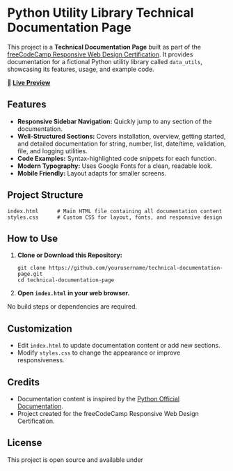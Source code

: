 # Python Utility Library Technical Documentation Page

This project is a **Technical Documentation Page** built as part of the [freeCodeCamp Responsive Web Design Certification](https://www.freecodecamp.org/learn/). It provides documentation for a fictional Python utility library called `data_utils`, showcasing its features, usage, and example code.

**🔗 [Live Preview](https://alrayyan2157.github.io/technical-documentation-project/)**

## Features

- **Responsive Sidebar Navigation:** Quickly jump to any section of the documentation.
- **Well-Structured Sections:** Covers installation, overview, getting started, and detailed documentation for string, number, list, date/time, validation, file, and logging utilities.
- **Code Examples:** Syntax-highlighted code snippets for each function.
- **Modern Typography:** Uses Google Fonts for a clean, readable look.
- **Mobile Friendly:** Layout adapts for smaller screens.

## Project Structure

```
index.html      # Main HTML file containing all documentation content
styles.css      # Custom CSS for layout, fonts, and responsive design
```

## How to Use

1. **Clone or Download this Repository:**
   ```
   git clone https://github.com/yourusername/technical-documentation-page.git
   cd technical-documentation-page
   ```

2. **Open `index.html` in your web browser.**

No build steps or dependencies are required.

## Customization

- Edit `index.html` to update documentation content or add new sections.
- Modify `styles.css` to change the appearance or improve responsiveness.

## Credits

- Documentation content is inspired by the [Python Official Documentation](https://docs.python.org).
- Project created for the freeCodeCamp Responsive Web Design Certification.

## License

This project is open source and available under